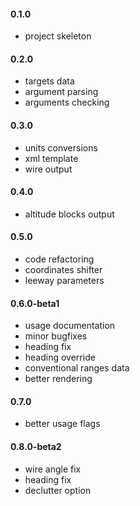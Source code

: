 #### 0.1.0

+ project skeleton

#### 0.2.0

+ targets data
+ argument parsing
+ arguments checking

#### 0.3.0

+ units conversions
+ xml template
+ wire output

#### 0.4.0

+ altitude blocks output

#### 0.5.0

+ code refactoring
+ coordinates shifter
+ leeway parameters

#### 0.6.0-beta1

+ usage documentation
+ minor bugfixes
+ heading fix
+ heading override
+ conventional ranges data
+ better rendering

#### 0.7.0

+ better usage flags

#### 0.8.0-beta2

+ wire angle fix
+ heading fix
+ declutter option

